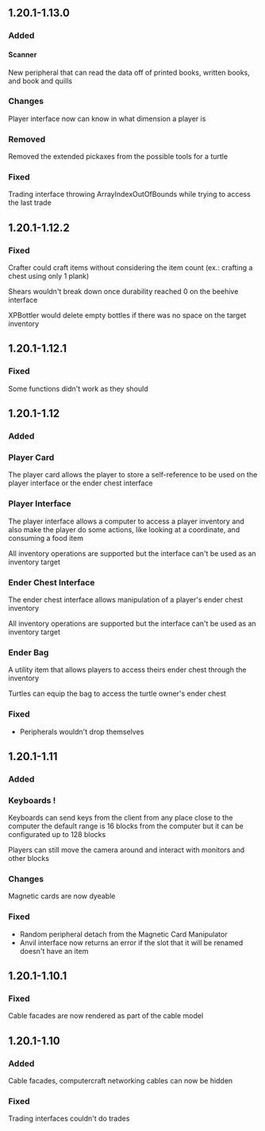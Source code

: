 1.20.1-1.13.0
---
### Added

#### Scanner

New peripheral that can read the data off of printed books, written books, and book and quills

### Changes

Player interface now can know in what dimension a player is

### Removed

Removed the extended pickaxes from the possible tools for a turtle

### Fixed
Trading interface throwing ArrayIndexOutOfBounds while trying to access the last trade



1.20.1-1.12.2
---
### Fixed

Crafter could craft items without considering the item count (ex.: crafting a chest using only 1 plank)

Shears wouldn't break down once durability reached 0 on the beehive interface

XPBottler would delete empty bottles if there was no space on the target inventory

1.20.1-1.12.1
---
### Fixed

Some functions didn't work as they should

1.20.1-1.12
---

### Added

### Player Card

The player card allows the player to store a self-reference
to be used on the player interface or the ender chest interface

### Player Interface

The player interface allows a computer to access a player inventory
and also make the player do some actions, like looking at a coordinate,
and consuming a food item

All inventory operations are supported but the interface can't
be used as an inventory target

### Ender Chest Interface

The ender chest interface allows manipulation of a player's 
ender chest inventory

All inventory operations are supported but the interface can't
be used as an inventory target

### Ender Bag
A utility item that allows players to access theirs ender chest through 
the inventory

Turtles can equip the bag to access the turtle owner's ender chest

### Fixed

- Peripherals wouldn't drop themselves 

1.20.1-1.11
---

### Added

### Keyboards !

Keyboards can send keys from the client from any place close to
the computer the default range is 16 blocks from the computer but
it can be configurated up to 128 blocks

Players can still move the camera around and interact with monitors
and other blocks

### Changes

Magnetic cards are now dyeable 

### Fixed

- Random peripheral detach from the Magnetic Card Manipulator
- Anvil interface now returns an error if the slot that it will be
renamed doesn't have an item


1.20.1-1.10.1
---

### Fixed

Cable facades are now rendered as part of the cable model 

1.20.1-1.10
---

### Added

Cable facades, computercraft networking cables can now be hidden

### Fixed

Trading interfaces couldn't do trades